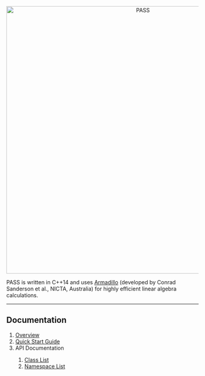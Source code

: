 <p style="text-align:center;"><img src="https://www.dropbox.com/s/ke0vfhh6j0evuc6/logo.png?raw=1" width="700px" alt="PASS"></p>
                
<p>PASS is written in C++14 and uses <a href="http://arma.sourceforge.net/" target="_blank">Armadillo</a>
                  (developed by Conrad Sanderson et al., NICTA, Australia)
                  for highly efficient linear algebra calculations.</p>                
                  
                  
 <hr>
                <h2>Documentation</h2>
                <ol>
                  <a href="https://rshuka.github.io/PASSDoc/index.html" target="_blank"><li>Overview</li></a>
                  <a href="https://rshuka.github.io/PASSDoc/start.html" target="_blank"><li>Quick Start Guide</li></a>
                  <li>API Documentation</li>
                    <ol>
                      <a href="https://rshuka.github.io/PASSDoc/annotated.html" target="_blank"><li>Class List</li></a>
                      <a href="https://rshuka.github.io/PASSDoc/annotated.html" target="_blank"><li>Namespace List</li></a>
  </ol>
                </ol>
